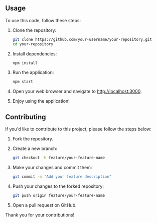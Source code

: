 ## Usage

To use this code, follow these steps:

1. Clone the repository:

    ```bash
    git clone https://github.com/your-username/your-repository.git
    cd your-repository
    ```

2. Install dependencies:

    ```bash
    npm install
    ```

3. Run the application:

    ```bash
    npm start
    ```

4. Open your web browser and navigate to [http://localhost:3000](http://localhost:3000).

5. Enjoy using the application!

## Contributing

If you'd like to contribute to this project, please follow the steps below:

1. Fork the repository.

2. Create a new branch:

    ```bash
    git checkout -b feature/your-feature-name
    ```

3. Make your changes and commit them:

    ```bash
    git commit -m "Add your feature description"
    ```

4. Push your changes to the forked repository:

    ```bash
    git push origin feature/your-feature-name
    ```

5. Open a pull request on GitHub.

Thank you for your contributions!

